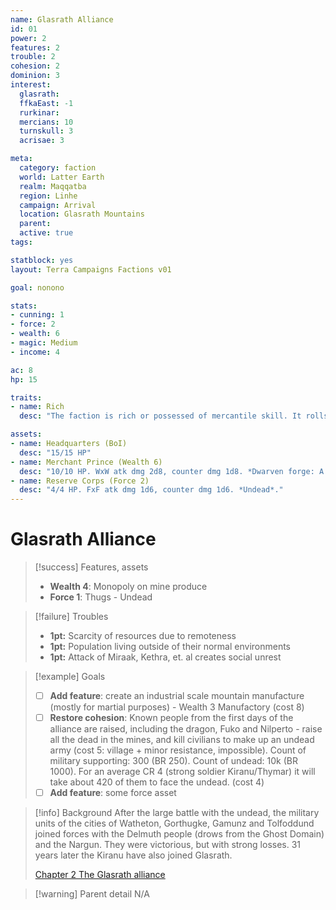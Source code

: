 ```yaml
---
name: Glasrath Alliance
id: 01
power: 2
features: 2
trouble: 2
cohesion: 2
dominion: 3
interest:
  glasrath:
  ffkaEast: -1
  rurkinar: 
  mercians: 10
  turnskull: 3
  acrisae: 3

meta:
  category: faction
  world: Latter Earth
  realm: Maqqatba
  region: Linhe
  campaign: Arrival
  location: Glasrath Mountains
  parent:  
  active: true
tags: 

statblock: yes
layout: Terra Campaigns Factions v01

goal: nonono

stats:
- cunning: 1
- force: 2
- wealth: 6
- magic: Medium
- income: 4

ac: 8
hp: 15

traits:
- name: Rich
  desc: "The faction is rich or possessed of mercantile skill. It rolls an extra die for all Wealth attribute checks. Wealth must always be its highest attribute."

assets:
- name: Headquarters (BoI)
  desc: "15/15 HP"
- name: Merchant Prince (Wealth 6)
  desc: "10/10 HP. WxW atk dmg 2d8, counter dmg 1d8. *Dwarven forge: A canny master of trade, the Merchant Prince may be triggered as a free action once per turn before buying a new Asset in the same location; the Merchant Prince takes 1d4 damage and the purchased Asset costs 1d8 Treasure less, down to a minimum of half its normal price.*"
- name: Reserve Corps (Force 2)
  desc: "4/4 HP. FxF atk dmg 1d6, counter dmg 1d6. *Undead*."
---
```

# Glasrath Alliance

> [!success] Features, assets
> - **Wealth 4**: Monopoly on mine produce
> - **Force 1**: Thugs - Undead

> [!failure] Troubles
> - **1pt:** Scarcity of resources due to remoteness
> - **1pt:** Population living outside of their normal environments
> - **1pt:** Attack of Miraak, Kethra, et. al creates social unrest

> [!example] Goals
> - [ ] **Add feature**: create an industrial scale mountain manufacture (mostly for martial purposes) - Wealth 3 Manufactory (cost 8)
> - [ ] **Restore cohesion**: Known people from the first days of the alliance are raised, including the dragon, Fuko and Nilperto - raise all the dead in the mines, and kill civilians to make up an undead army (cost 5: village + minor resistance, impossible). Count of military supporting: 300 (BR 250). Count of undead: 10k (BR 1000). For an average CR 4 (strong soldier Kiranu/Thymar) it will take about 420 of them to face the undead. (cost 4)
> - [ ] **Add feature**: some force asset

> [!info] Background
> After the large battle with the undead, the military units of the cities of Watheton, Gorthugke, Gamunz and Tolfoddund joined forces with the Delmuth people (drows from the Ghost Domain) and the Nargun. They were victorious, but with strong losses.
> 31 years later the Kiranu have also joined Glasrath.
> 
> [Chapter 2 The Glasrath alliance](../../_published/arrival/abridged.md#Chapter%202%20The%20Glasrath%20alliance)


> [!warning] Parent detail
> N/A
